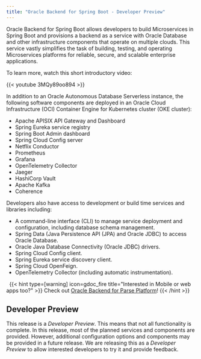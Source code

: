 ```yaml
---
title: "Oracle Backend for Spring Boot - Developer Preview"
---
```


Oracle Backend for Spring Boot allows developers to build Microservices in Spring Boot and provisions a backend as a service with
Oracle Database and other infrastructure components that operate on multiple clouds. This service vastly simplifies the task of
building, testing, and operating Microservices platforms for reliable, secure, and scalable enterprise applications.

To learn more, watch this short introductory video:

{{< youtube 3MQy89oo894 >}}

In addition to an Oracle Autonomous Database Serverless instance, the following software components are deployed in an Oracle Cloud
Infrastructure (OCI) Container Engine for Kubernetes cluster (OKE cluster):

- Apache APISIX API Gateway and Dashboard
- Spring Eureka service registry
- Spring Boot Admin dashboard
- Spring Cloud Config server
- Netflix Conductor
- Prometheus
- Grafana
- OpenTelemetry Collector
- Jaeger
- HashiCorp Vault
- Apache Kafka
- Coherence

Developers also have access to development or build time services and libraries including:

- A command-line interface (CLI) to manage service deployment and configuration, including database schema management.
- Spring Data (Java Persistence API (JPA) and Oracle JDBC) to access Oracle Database.
- Oracle Java Database Connectivity (Oracle JDBC) drivers.
- Spring Cloud Config client.
- Spring Eureka service discovery client.
- Spring Cloud OpenFeign.
- OpenTelemetry Collector (including automatic instrumentation).

&nbsp;
{{< hint type=[warning] icon=gdoc_fire title="Interested in Mobile or web apps too?" >}}
Check out [Oracle Backend for Parse Platform](https://oracle.github.io/microservices-datadriven/mbaas/)!
{{< /hint >}}
&nbsp;

## Developer Preview

This release is a *Developer Preview*. This means that not all functionality is complete. In this release, most of the planned services
and components are provided. However, additional configuration options and components may be provided in a future release. We are releasing
this as a *Developer Preview* to allow interested developers to try it and provide feedback.

